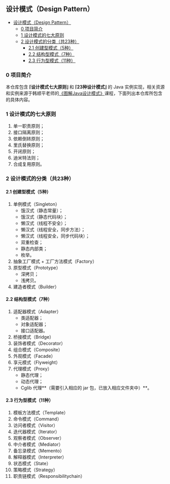 ## 设计模式（Design Pattern）

- [设计模式（Design Pattern）](#设计模式design-pattern)
  - [0 项目简介](#0-项目简介)
  - [1 设计模式的七大原则](#1-设计模式的七大原则)
  - [2 设计模式的分类（共23种）](#2-设计模式的分类共23种)
    - [2.1 创建型模式（5种）](#21-创建型模式5种)
    - [2.2 结构型模式（7种）](#22-结构型模式7种)
    - [2.3 行为型模式（11种）](#23-行为型模式11种)

### 0 项目简介

本仓库包含 **⌈设计模式七大原则⌋** 和 **⌈23种设计模式⌋** 的 Java 实例实现，相关资源和实例来源于韩顺平老师的[《图解Java设计模式》](https://www.bilibili.com/video/BV1G4411c7N4)课程，下面列出本仓库所包含的具体内容。

### 1 设计模式的七大原则

1. 单一职责原则；
2. 接口隔离原则；
3. 依赖倒转原则；
4. 里氏替换原则；
5. 开闭原则；
6. 迪米特法则；
7. 合成复用原则。

### 2 设计模式的分类（共23种）

#### 2.1 创建型模式（5种）

1. 单例模式（Singleton）
   - 饿汉式（静态常量）；
   - 饿汉式（静态代码块）；
   - 懒汉式（线程不安全）；
   - 懒汉式（线程安全，同步方法）；
   - 懒汉式（线程安全，同步代码块）；
   - 双重检查；
   - 静态内部类；
   - 枚举。
2. 抽象工厂模式 + 工厂方法模式（Factory）
3. 原型模式（Prototype）
   - 深拷贝；
   - 浅拷贝。
4. 建造者模式（Builder）

#### 2.2 结构型模式（7种）

1. 适配器模式（Adapter）
   - 类适配器；
   - 对象适配器；
   - 接口适配器。
2. 桥接模式（Bridge）
3. 装饰者模式（Decorator）
4. 组合模式（Composite）
5. 外观模式（Facade）
6. 享元模式（Flyweight）
7. 代理模式（Proxy）
   - 静态代理；
   - 动态代理；
   - Cglib 代理**（需要引入相应的 jar 包，已放入相应文件夹中）**。

#### 2.3 行为型模式（11种）

1. 模板方法模式（Template）
2. 命令模式（Command）
3. 访问者模式（Visitor）
4. 迭代器模式（Iterator）
5. 观察者模式（Observer）
6. 中介者模式（Mediator）
7. 备忘录模式（Memento）
8. 解释器模式（Interpreter）
9. 状态模式（State）
10. 策略模式（Strategy）
11. 职责链模式（Responsibilitychain）